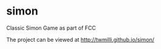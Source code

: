 # simon
Classic Simon Game as part of FCC

The project can be viewed at http://twmilli.github.io/simon/
